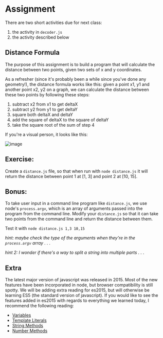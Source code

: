 # Assignment
There are two short activities due for next class:
1. the activity in `decoder.js`
2. the activity described below

## Distance Formula

The purpose of this assignment is to build a program that will calculate the distance between two points, given two sets of x and y coordinates.

As a refresher (since it's probably been a while since you've done any geometry!), the distance formula works like this: given a point x1, y1 and another point x2, y2 on a graph, we can calculate the distance between these two points by following these steps:

1. subtract x2 from x1 to get deltaX
2. subtract y2 from y1 to get deltaY
3. square both deltaX and deltaY
4. add the square of deltaX to the square of deltaY
5. take the square root of the sum of step 4

If you're a visual person, it looks like this:

![image](http://www.purplemath.com/modules/xyplane/dist07b.gif)

## Exercise:
Create a `distance.js` file, so that when run with `node distance.js` it will return the distance between point 1 at [1, 3] and point 2 at [10, 15].

## Bonus:
To take user input in a command line program like `distance.js`, we use node's `process.argv`, which is an array of arguments passed into the program from the command line. Modify your `distance.js` so that it can take two points from the command line and return the distance between them.

Test it with `node distance.js 1,3 10,15`

*hint: maybe check the type of the arguments when they're in the `process.argv` array . . .*

*hint 2: I wonder if there's a way to split a string into multiple parts . . .*

## Extra
The latest major version of javascript was released in 2015. Most of the new features have been incorporated in node, but browser compatibility is still spotty. We will be adding extra reading for es2015, but will otherwise be learning ES5 (the standard version of javascript). If you would like to see the features added in es2015 with regards to everything we learned today, I recommend the following reading:
* [Variables](https://www.sitepoint.com/preparing-ecmascript-6-let-const/)
* [Template Literals](https://developer.mozilla.org/en-US/docs/Web/JavaScript/Reference/Template_literals)
* [String Methods](https://www.sitepoint.com/preparing-ecmascript-6-new-string-methods/)
* [Number Methods](https://www.sitepoint.com/preparing-ecmascript-6-new-number-methods/)
